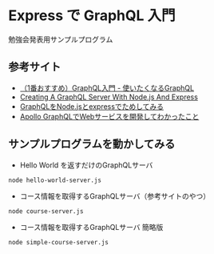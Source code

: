 # Express で GraphQL 入門

勉強会発表用サンプルプログラム

## 参考サイト
- [（1番おすすめ）GraphQL入門 - 使いたくなるGraphQL](https://qiita.com/bananaumai/items/3eb77a67102f53e8a1ad)
- [Creating A GraphQL Server With Node.js And Express](https://medium.com/codingthesmartway-com-blog/creating-a-graphql-server-with-node-js-and-express-f6dddc5320e1)
- [GraphQLをNode.jsとexpressでためしてみる](https://dev.classmethod.jp/server-side/node-js-server-side/graphql-tutorial-nodejsexpress/)
- [Apollo GraphQLでWebサービスを開発してわかったこと](https://www.kabuku.co.jp/developers/develop-web-service-with-apollo-graphql)

## サンプルプログラムを動かしてみる
- Hello World を返すだけのGraphQLサーバ

`node hello-world-server.js`

- コース情報を取得するGraphQLサーバ（参考サイトのやつ）

`node course-server.js`
  
- コース情報を取得するGraphQLサーバ 簡略版

`node simple-course-server.js`
